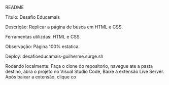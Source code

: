 README

Título: Desafio Educamais

Descrição: Replicar a página de busca em HTML e CSS.

Ferramentas utilizdas: HTML e CSS.

Observação: Página 100% estatica.

Deploy: desafioeducamais-guilherme.surge.sh

Rodando localmente: Faça o clone do repositorio, navegue ate a pasta destino, abra o projeto no 
Visual Studio Code, Baixe a extensão Live Server. 
Após baixar a extensão, clique co
